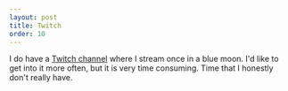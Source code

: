 ```yaml
---
layout: post
title: Twitch
order: 10
---
```

I do have a [Twitch channel](http://twitch.tv/padpalon) where I stream once in a
blue moon. I'd like to get into it more often, but it is very time consuming. Time that I
honestly don't really have.
